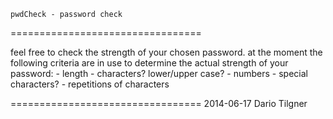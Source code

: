 	pwdCheck - password check
=================================

feel free to check the strength 
of your chosen password. at the 
moment the following criteria 
are in use to determine the 
actual strength of your password:
	-	length
	-	characters? 
		lower/upper case?
	-	numbers
	-	special characters?
	-	repetitions of characters

=================================
	2014-06-17	Dario Tilgner